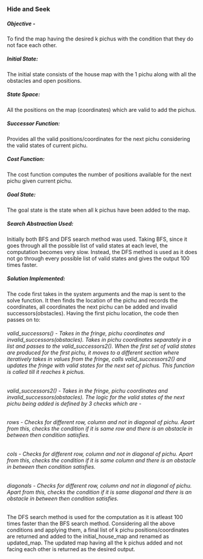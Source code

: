 ### Hide and Seek

##### Objective - 
To find the map having the desired k pichus with the condition that they do not face each other.

##### Initial State: 
The initial state consists of the house map with the 1 pichu along with all the obstacles and open positions.

##### State Space:
All the positions on the map (coordinates) which are valid to add the pichus.

##### Successor Function:
Provides all the valid positions/coordinates for the next pichu considering the valid states of current pichu.

##### Cost Function:
The cost function computes the number of positions available for the next pichu given current pichu.

##### Goal State:
The goal state is the state when all k pichus have been added to the map.

##### Search Abstraction Used:
Initially both BFS and DFS search method was used. Taking BFS, since it goes through all the possible list of valid states at each level, the computation becomes very slow. Instead, the DFS method is used as it does not go through every possible list of valid states and gives the output 100 times faster.

##### Solution Implemented:
The code first takes in the system arguments and the map is sent to the solve function. It then finds the location of the pichu and records the coordinates, all coordinates the next pichu can be added and invalid successors(obstacles). Having the first pichu location, the code then passes on to:
###### valid_successors() - Takes in the fringe, pichu coordinates and invalid_successors(obstacles). Takes in pichu coordinates separately in a list and passes to the valid_successors2(). When the first set of valid states are produced for the first pichu, it moves to a different section where iteratively takes in values from the fringe, calls valid_successors2() and updates the fringe with valid states for the next set of pichus. This function is called till it reaches k pichus.
###### valid_successors2() - Takes in the fringe, pichu coordinates and invalid_successors(obstacles). The logic for the valid states of the next pichu being added is defined by 3 checks which are - 
###### rows - Checks for different row, column and not in diagonal of pichu. Apart from this, checks the condition if it is same row and there is an obstacle in between then condition satisfies.
###### cols - Checks for different row, column and not in diagonal of pichu. Apart from this, checks the condition if it is same column and there is an obstacle in between then condition satisfies.
###### diagonals - Checks for different row, column and not in diagonal of pichu. Apart from this, checks the condition if it is same diagonal and there is an obstacle in between then condition satisfies.
The DFS search method is used for the computation as it is atleast 100 times faster than the BFS search method. Considering all the above conditions and applying them, a final list of k pichu positions/coordinates are returned and added to the initial_house_map and renamed as updated_map. The updated map having all the k pichus added and not facing each other is returned as the desired output. 
